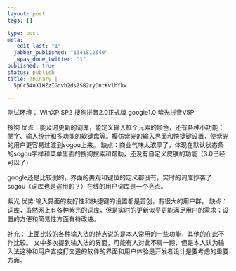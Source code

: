 ```yaml
--- 
layout: post
tags: []

type: post
meta: 
  _edit_last: "1"
  jabber_published: "1341812640"
  _wpas_done_twitter: "1"
published: true
status: publish
title: !binary |
  5pCc54uXIHZzIGdvb2dsZSB2cyDntKvlhYk=

---
```

测试环境：
WinXP SP2
搜狗拼音2.0正式版
google1.0
紫光拼音V5P

搜狗 优点：能及时更新的词库，能定义输入框个元素的颜色，还有各种小功能：酷字、输入统计和多功能的软键盘等。模仿紫光的输入界面和快捷键设置，使紫光的用户更容易过渡到sogou上来。
缺点：商业气味太浓厚了，体现在默认状态条的sogou字样和菜单里面的搜狗搜索和帮助，还没有自定义皮肤的功能（3.0已经可以了）

google还是比较弱的，界面的美观和键位的定义都没有，实时的词库抄袭了sogou（词库也是盗用的？）在线的用户词库是一个亮点。

紫光 优势:输入界面的友好性和快捷键的设置都是首创，有很大的用户群。
缺点：词库，虽然网上有各种紫光的词库，但是实时的更新似乎更能满足用户的需求；设置的方便和简易性方面有待改进。

补充：
上面比较的各种输入法的特点说的是本人常用的一些功能，其他的在此不作比较。
文中多次提到输入法的界面，可能有人对此不屑一顾，但是本人认为输入法这种和用户直接打交道的软件的界面和用户体验是开发者设计是要考虑的重要方面。
